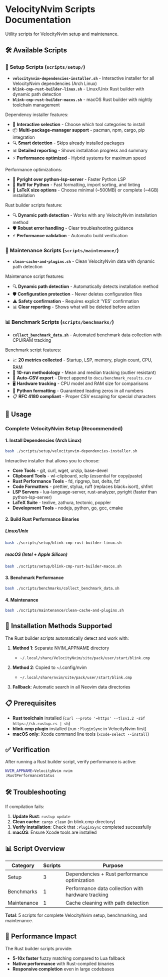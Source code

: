 # VelocityNvim Scripts Documentation

Utility scripts for VelocityNvim setup and maintenance.

## 🛠️ Available Scripts

### 🚀 Setup Scripts (`scripts/setup/`)
- **`velocitynvim-dependencies-installer.sh`** - Interactive installer for all VelocityNvim dependencies (Arch Linux)
- **`blink-cmp-rust-builder-linux.sh`** - Linux/Unix Rust builder with dynamic path detection
- **`blink-cmp-rust-builder-macos.sh`** - macOS Rust builder with nightly toolchain management

Dependency installer features:
- 🎯 **Interactive selection** - Choose which tool categories to install
- 📦 **Multi-package-manager support** - pacman, npm, cargo, pip integration  
- 🔍 **Smart detection** - Skips already installed packages
- 📊 **Detailed reporting** - Shows installation progress and summary
- ⚡ **Performance optimized** - Hybrid systems for maximum speed

Performance optimizations:
- 🐍 **Pyright over python-lsp-server** - Faster Python LSP
- 🐍 **Ruff for Python** - Fast formatting, import sorting, and linting
- 📄 **LaTeX size options** - Choose minimal (~500MB) or complete (~4GB) installation

Rust builder scripts feature:
- 🔍 **Dynamic path detection** - Works with any VelocityNvim installation method
- 🛡️ **Robust error handling** - Clear troubleshooting guidance
- ⚡ **Performance validation** - Automatic build verification

### 🔧 Maintenance Scripts (`scripts/maintenance/`)
- **`clean-cache-and-plugins.sh`** - Clean VelocityNvim data with dynamic path detection

Maintenance script features:
- 🔍 **Dynamic path detection** - Automatically detects installation method
- 🛡️ **Configuration protection** - Never deletes configuration files
- ⚠️ **Safety confirmation** - Requires explicit 'YES' confirmation
- 📊 **Clear reporting** - Shows what will be deleted before action

### 📊 Benchmark Scripts (`scripts/benchmarks/`)
- **`collect_benchmark_data.sh`** - Automated benchmark data collection with CPU/RAM tracking

Benchmark script features:
- 📈 **20 metrics collected** - Startup, LSP, memory, plugin count, CPU, RAM
- 🎯 **10-run methodology** - Mean and median tracking (outlier resistant)
- 🔄 **Auto-CSV export** - Direct append to `docs/benchmark_results.csv`
- 🖥️ **Hardware tracking** - CPU model and RAM size for comparisons
- 🐍 **Python formatting** - Guaranteed leading zeros in all numbers
- 📋 **RFC 4180 compliant** - Proper CSV escaping for special characters

## 🚀 Usage

### Complete VelocityNvim Setup (Recommended)

#### 1. Install Dependencies (Arch Linux)
```bash
bash ./scripts/setup/velocitynvim-dependencies-installer.sh
```
Interactive installer that allows you to choose:
- **Core Tools** - git, curl, wget, unzip, base-devel
- **Clipboard Tools** - wl-clipboard, xclip (essential for copy/paste) 
- **Rust Performance Tools** - fd, ripgrep, bat, delta, fzf
- **Code Formatters** - prettier, stylua, ruff (replaces black+isort), shfmt  
- **LSP Servers** - lua-language-server, rust-analyzer, pyright (faster than python-lsp-server)
- **LaTeX Suite** - texlive, zathura, tectonic, poppler
- **Development Tools** - nodejs, python, go, gcc, cmake

#### 2. Build Rust Performance Binaries

##### Linux/Unix
```bash
bash ./scripts/setup/blink-cmp-rust-builder-linux.sh
```

##### macOS (Intel + Apple Silicon)
```bash
bash ./scripts/setup/blink-cmp-rust-builder-macos.sh
```

#### 3. Benchmark Performance
```bash
bash ./scripts/benchmarks/collect_benchmark_data.sh
```

#### 4. Maintenance
```bash
bash ./scripts/maintenance/clean-cache-and-plugins.sh
```

## 🔧 Installation Methods Supported

The Rust builder scripts automatically detect and work with:

1. **Method 1**: Separate NVIM_APPNAME directory
   - `~/.local/share/VelocityNvim/site/pack/user/start/blink.cmp`

2. **Method 2**: Copied to ~/.config/nvim
   - `~/.local/share/nvim/site/pack/user/start/blink.cmp`

3. **Fallback**: Automatic search in all Neovim data directories

## 📋 Prerequisites

- **Rust toolchain** installed (`curl --proto '=https' --tlsv1.2 -sSf https://sh.rustup.rs | sh`)
- **blink.cmp plugin** installed (run `:PluginSync` in VelocityNvim first)
- **macOS only**: Xcode command line tools (`xcode-select --install`)

## ✅ Verification

After running a Rust builder script, verify performance is active:

```bash
NVIM_APPNAME=VelocityNvim nvim
:RustPerformanceStatus
```

## 🛠️ Troubleshooting

If compilation fails:

1. **Update Rust**: `rustup update`
2. **Clean cache**: `cargo clean` (in blink.cmp directory)
3. **Verify installation**: Check that `:PluginSync` completed successfully
4. **macOS**: Ensure Xcode tools are installed

## 📊 Script Overview

| Category | Scripts | Purpose |
|----------|---------|---------|
| Setup | 3 | Dependencies + Rust performance optimization |
| Benchmarks | 1 | Performance data collection with hardware tracking |
| Maintenance | 1 | Cache cleaning with path detection |

**Total**: 5 scripts for complete VelocityNvim setup, benchmarking, and maintenance.

## 🎯 Performance Impact

The Rust builder scripts provide:
- **5-10x faster** fuzzy matching compared to Lua fallback
- **Native performance** with Rust-compiled binaries
- **Responsive completion** even in large codebases
